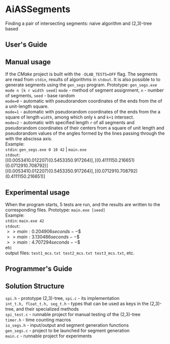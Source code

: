 # AiASSegments
Finding a pair of intersecting segments: naive algorithm and (2,3)-tree based
## User's Guide

## Manual usage

If the $CMake$ project is built with the `-DLAB_TESTS=OFF` flag. The segments are read
from `stdin`, results of algorithms in `stdout`. It is also possible to
to generate segments using the `gen_segs` program.
Prototype: `gen_segs.exe mode n [k r width seed]`
`mode` - method of segment assignment, `n` - number of segments, `seed` - base
random\
`mode=0` - automatic with pseudorandom coordinates of the ends from the
of a unit-length square.\
`mode=1` - automatic with pseudorandom coordinates of the ends from the
a square of length `width`, among which only `k` and `k+1` intersect.\
`mode=2` - automatic with specified length `r` of all segments and
pseudorandom coordinates of their centers from a square of unit length and
pseudorandom values of the angles formed by the lines passing through the
with the abscissa axis. \
Example:\
`stdin`: `gen_segs.exe 0 10 42` \| `main.exe`\
`stdout`:\
${[(0.005341 0.012207) (0.545335 0.917264)], [(0.411115 0.216651) (0.071291 0.708792)]}$\
${[(0.005341 0.012207) (0.545335 0.917264)], [(0.071291 0.708792) (0.411115 0.216651)]}$

## Experimental usage

When the program starts, 5 tests are run, and the results are written to the
corresponding files.
Prototype: `main.exe [seed]`\
Example:\
`stdin`: `main.exe 42`\
`stdout`:\
${>> main: 0.204906 seconds --}$$\
${>> main: 3.130486 seconds --}$$\
${>> main: 4.707294 seconds--}$$\
etc\
output files: `test1_mcs.txt test2_mcs.txt test3_mcs.txt`, etc.

## Programmer's Guide

## Solution Structure

`spi.h` - prototype (2,3)-tree, `spi.c` - its implementation\
`int_t.h, float_t.h, seg_t.h` - types that can be used
as keys in the (2,3)-tree, and their specialized methods\
`spi_test.c` - runnable project for manual testing of the (2,3)-tree\
`timer.h` - time counting macros\
`io_segs.h` - input/output and segment generation functions\
`gen_segs.c` - project to be launched for segment generation\
`main.c` - runnable project for experiments
